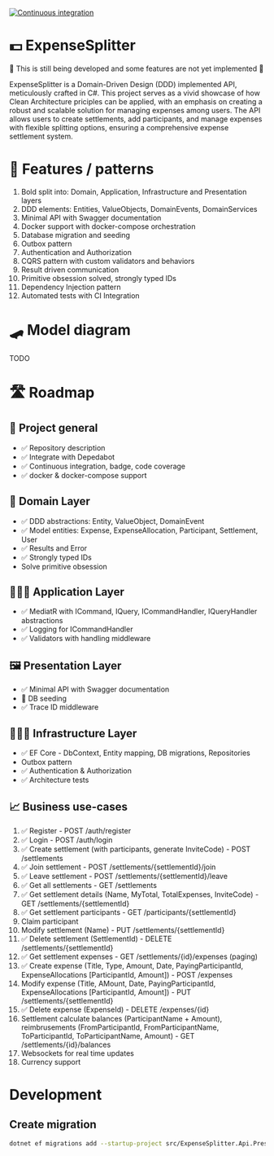 ﻿[![Continuous integration](https://github.com/rutkowski-tomasz/ExpenseSplitter/actions/workflows/continuous-integration.yml/badge.svg)](https://github.com/rutkowski-tomasz/ExpenseSplitter/actions/workflows/continuous-integration.yml)

# 💵 ExpenseSplitter

🚧 This is still being developed and some features are not yet implemented 🚧

ExpenseSplitter is a Domain-Driven Design (DDD) implemented API, meticulously crafted in C#. This project serves as a vivid showcase of how Clean Architecture priciples can be applied, with an emphasis on creating a robust and scalable solution for managing expenses among users. The API allows users to create settlements, add participants, and manage expenses with flexible splitting options, ensuring a comprehensive expense settlement system.

# 🦩 Features / patterns

1. Bold split into: Domain, Application, Infrastructure and Presentation layers
2. DDD elements: Entities, ValueObjects, DomainEvents, DomainServices
3. Minimal API with Swagger documentation
4. Docker support with docker-compose orchestration
5. Database migration and seeding
6. Outbox pattern
7. Authentication and Authorization
8. CQRS pattern with custom validators and behaviors
9. Result driven communication
10. Primitive obsession solved, strongly typed IDs
11. Dependency Injection pattern
12. Automated tests with CI Integration

# 🛹 Model diagram

TODO

# 🛣️ Roadmap

## 🎯 Project general

- ✅ Repository description
- ✅ Integrate with Depedabot
- ✅ Continuous integration, badge, code coverage
- ✅ docker & docker-compose support 

## 📃 Domain Layer

- ✅ DDD abstractions: Entity, ValueObject, DomainEvent
- ✅ Model entities: Expense, ExpenseAllocation, Participant, Settlement, User
- ✅ Results and Error
- ✅ Strongly typed IDs
- Solve primitive obsession

## 🧑🏻‍💼 Application Layer

- ✅ MediatR with ICommand, IQuery, ICommandHandler, IQueryHandler abstractions
- ✅ Logging for ICommandHandler
- ✅ Validators with handling middleware

## 🖼️ Presentation Layer

- ✅ Minimal API with Swagger documentation
- 🔄 DB seeding
- ✅ Trace ID middleware

## 🧑🏻‍🔧 Infrastructure Layer

- ✅ EF Core - DbContext, Entity mapping, DB migrations, Repositories
- Outbox pattern
- ✅ Authentication & Authorization
- ✅ Architecture tests

## 📈 Business use-cases

1. ✅ Register - POST /auth/register
2. ✅ Login - POST /auth/login
3. ✅ Create settlement (with participants, generate InviteCode) - POST /settlements
4. ✅ Join settlement - POST /settlements/{settlementId}/join
5. ✅ Leave settlement - POST /settlements/{settlementId}/leave
6. ✅ Get all settlements - GET /settlements
7. ✅ Get settlement details (Name, MyTotal, TotalExpenses, InviteCode) - GET /settlements/{settlementId}
8. ✅ Get settlement participants - GET /participants/{settlementId}
9. Claim participant
10. Modify settlement (Name) - PUT /settlements/{settlementId}
11. ✅ Delete settlement (SettlementId) - DELETE /settlements/{settlementId}
12. ✅ Get settlement expenses - GET /settlements/{id}/expenses (paging)
13. ✅ Create expense (Title, Type, Amount, Date, PayingParticipantId, ExpenseAllocations [ParticipantId, Amount]) - POST /expenses
14. Modify expense (Title, AMount, Date, PayingParticipantId, ExpenseAllocations [ParticipantId, Amount]) - PUT /settlements/{settlementId}
15. ✅ Delete expense (ExpenseId) - DELETE /expenses/{id}
16. Settlement calculate balances (ParticipantName + Amount), reimbrusements (FromParticipantId, FromParticipantName, ToParticipantId, ToParticipantName, Amount) - GET /settlements/{id}/balances
17. Websockets for real time updates
18. Currency support


# Development

## Create migration

```sh
dotnet ef migrations add --startup-project src/ExpenseSplitter.Api.Presentation --project src/ExpenseSplitter.Api.Infrastructure ...
```
